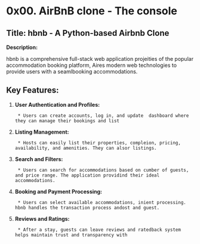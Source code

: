 # 0x00. AirBnB clone - The console

## Title: hbnb - A Python-based Airbnb Clone

**Description:**

hbnb is a comprehensive full-stack web application projeities of the popular accommodation booking platform, Aires modern web technologies to provide users with a seamlbooking accommodations.


## Key Features:

1. **User Authentication and Profiles:**

        * Users can create accounts, log in, and update  dashboard where they can manage their bookings and list

2. **Listing Management:**

        * Hosts can easily list their properties, compleion, pricing, availability, and amenities. They can alsor listings.

3. **Search and Filters:**

        * Users can search for accommodations based on cumber of guests, and price range. The application providind their ideal accommodations.

4. **Booking and Payment Processing:**

        * Users can select available accommodations, inient processing. hbnb handles the transaction process andost and guest.
5. **Reviews and Ratings:**

        * After a stay, guests can leave reviews and ratedback system helps maintain trust and transparency with
